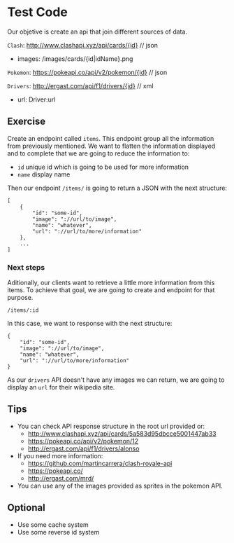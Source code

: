 # Test Code

Our objetive is create an api that join different sources of data.

`Clash`: http://www.clashapi.xyz/api/cards/{id} // json
- images: /images/cards/{id|idName}.png

`Pokemon`: https://pokeapi.co/api/v2/pokemon/{id} // json

`Drivers`: http://ergast.com/api/f1/drivers/{id} // xml
- url: Driver:url

## Exercise

Create an endpoint called `items`. This endpoint group all the information from
previously mentioned. We want to flatten the information displayed and to 
complete that we are going to reduce the information to:

- `id` unique id which is going to be used for more information
- `name` display name

Then our endpoint `/items/` is going to return a JSON with the next structure: 

```
[
    {
        "id": "some-id",
        "image": "://url/to/image",
        "name": "whatever",
        "url": "://url/to/more/information"
    },
    ...
]
```

### Next steps

Aditionally, our clients want to retrieve a little more information from this 
items. To achieve that goal, we are going to create and endpoint for that 
purpose.

`/items/:id`

In this case, we want to response with the next structure:
```
{
    "id": "some-id",
    "image": "://url/to/image",
    "name": "whatever",
    "url": "://url/to/more/information"
}

```

As our `drivers` API doesn't have any images we can return, we are going to 
display an `url` for their wikipedia site.

## Tips
- You can check API response structure in the root url provided or:
    - http://www.clashapi.xyz/api/cards/5a583d95dbcce5001447ab33
    - https://pokeapi.co/api/v2/pokemon/12
    - http://ergast.com/api/f1/drivers/alonso
- If you need more information:
    - https://github.com/martincarrera/clash-royale-api
    - https://pokeapi.co/
    - http://ergast.com/mrd/
- You can use any of the images provided as sprites in the pokemon API.

## Optional
- Use some cache system
- Use some reverse id system
